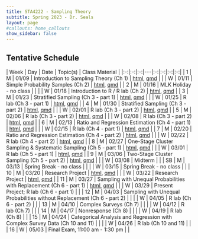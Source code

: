 ```yaml
---
title: STA4222 - Sampling Theory
subtitle: Spring 2023 - Dr. Seals
layout: page
#callouts: home_callouts
show_sidebar: false
---
```


## Tentative Schedule

| Week | Day | Date  | Topic(s) | Class Material | 
|:-:|:-:|:-:|---|:-:|:-:|:-:|:-:|
| 1    | M   | 01/09 | Introduction to Sampling Theory (Ch 1) | [html](https://samanthaseals.github.io/STA4222/slides/L01.html), [qmd](https://github.com/samanthaseals/STA4222/blob/master/slides/L01.qmd) |
|      | W   | 01/11 | Simple Probability Samples (Ch 2) | [html](https://samanthaseals.github.io/STA4222/slides/L02.html), [qmd](https://github.com/samanthaseals/STA4222/blob/master/slides/L02.qmd) |
| 2    | M   | 01/16 | MLK Holiday - no class | |
|      | W   | 01/18 | Introduction to R / R lab (Ch 2) | [html](https://samanthaseals.github.io/STA4222/labs/W02.html), [qmd](https://github.com/samanthaseals/STA4222/blob/master/labs/W02.qmd) |
| 3    | M   | 01/23 | Stratified Sampling (Ch 3 - part 1) | [html](https://samanthaseals.github.io/STA4222/slides/L03.html), [qmd](https://github.com/samanthaseals/STA4222/blob/master/slides/L03.qmd) |
|      | W   | 01/25 | R lab (Ch 3 - part 1) | [html](https://samanthaseals.github.io/STA4222/labs/W03.html), [qmd](https://github.com/samanthaseals/STA4222/blob/master/labs/W03.qmd) |
| 4    | M   | 01/30 | Stratified Sampling (Ch 3 - part 2)  | [html](https://samanthaseals.github.io/STA4222/slides/L04.html), [qmd](https://github.com/samanthaseals/STA4222/blob/master/slides/L04.qmd)  |
|      | W   | 02/01 | R lab (Ch 3 - part 2) | [html](https://samanthaseals.github.io/STA4222/labs/W04.html), [qmd](https://github.com/samanthaseals/STA4222/blob/master/labs/W04.qmd) |
| 5    | M   | 02/06 | R lab (Ch 3 - part 2) | [html](https://samanthaseals.github.io/STA4222/labs/W04.html), [qmd](https://github.com/samanthaseals/STA4222/blob/master/labs/W04.qmd) |
|      | W   | 02/08 | R lab (Ch 3 - part 2) | [html](https://samanthaseals.github.io/STA4222/labs/W04.html), [qmd](https://github.com/samanthaseals/STA4222/blob/master/labs/W04.qmd) |
| 6    | M   | 02/13 | Ratio and Regression Estimation (Ch 4 - part 1) | [html](https://samanthaseals.github.io/STA4222/slides/L05.html), [qmd](https://github.com/samanthaseals/STA4222/blob/master/slides/L05.qmd) |
|      | W   | 02/15 | R lab (Ch 4 - part 1) | [html](https://samanthaseals.github.io/STA4222/labs/W06.html), [qmd](https://github.com/samanthaseals/STA4222/blob/master/labs/W06.qmd)  |
| 7    | M   | 02/20 | Ratio and Regression Estimation (Ch 4 - part 2)  | [html](https://samanthaseals.github.io/STA4222/slides/L06.html), [qmd](https://github.com/samanthaseals/STA4222/blob/master/slides/L06.qmd) |
|      | W   | 02/22 | R lab (Ch 4 - part 2) | [html](https://samanthaseals.github.io/STA4222/labs/W07.html), [qmd](https://github.com/samanthaseals/STA4222/blob/master/labs/W07.qmd) |
| 8    | M   | 02/27 | One-Stage Cluster Sampling & Systematic Sampling (Ch 5 - part 1) | [html](https://samanthaseals.github.io/STA4222/slides/L07.html), [qmd](https://github.com/samanthaseals/STA4222/blob/master/slides/L07.qmd) |
|      | W   | 03/01 | R lab (Ch 5 - part 1) | [html](https://samanthaseals.github.io/STA4222/labs/W08.html), [qmd](https://github.com/samanthaseals/STA4222/blob/master/labs/W08.qmd) |
| 9    | M   | 03/06 | Two-Stage Cluster Sampling (Ch 5 - part 2) | [html](https://samanthaseals.github.io/STA4222/slides/L08.html), [qmd](https://github.com/samanthaseals/STA4222/blob/master/slides/L08.qmd) |
|      | W   | 03/08 | Midterm | |
| SB   | M   | 03/13 | Spring Break - no class | |
|      | W   | 03/15 | Spring Break - no class | | 
| 10   | M   | 03/20 | Research Project | [html](https://samanthaseals.github.io/STA4222/labs/W10.html), [qmd](https://github.com/samanthaseals/STA4222/blob/master/labs/W10.qmd) |
|      | W   | 03/22 |  Research Project | [html](https://samanthaseals.github.io/STA4222/labs/W10.html), [qmd](https://github.com/samanthaseals/STA4222/blob/master/labs/W10.qmd) |
| 11   | M   | 03/27 | Sampling with Unequal Probabilities with Replacement (Ch 6 - part 1) | [html](https://samanthaseals.github.io/STA4222/slides/L09.html), [qmd](https://github.com/samanthaseals/STA4222/blob/master/slides/L09.qmd) |
|      | W   | 03/29 | Present Project; R lab (Ch 6 - part 1)  | |
| 12   | M   | 04/03 | Sampling with Unequal Probabilities without Replacement (Ch 6 - part 2) | |
|      | W   | 04/05 | R lab (Ch 6 - part 2) | |
| 13   | M   | 04/10 |  Complex Surveys (Ch 7) | |
|      | W   | 04/12 | R lab (Ch 7)  | |
| 14   | M   | 04/17 | Nonresponse (Ch 8) | |
|      | W   | 04/19 | R lab (Ch 8) | |
| 15   | M   | 04/24 | Categorical Analysis and Regression with Complex Survey Data (Ch 10 and 11) | |
|      | W   | 04/26 | R lab (Ch 10 and 11)  | |
| 16   | W   | 05/03 | Final Exam, 11:00 am - 1:30 pm | |
